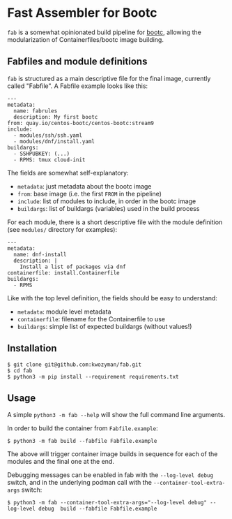 Fast Assembler for Bootc
===

`fab` is a somewhat opinionated build pipeline for [bootc](https://github.com/containers/bootc), allowing the modularization
of Containerfiles/bootc image building.

Fabfiles and module definitions
---

`fab` is structured as a main descriptive file for the final image, currently called "Fabfile". A Fabfile example looks like this:

```
---
metadata:
  name: fabrules
  description: My first bootc
from: quay.io/centos-bootc/centos-bootc:stream9
include:
  - modules/ssh/ssh.yaml
  - modules/dnf/install.yaml
buildargs:
  - SSHPUBKEY: (...)
  - RPMS: tmux cloud-init
```

The fields are somewhat self-explanatory:

  - `metadata`: just metadata about the bootc image
  - `from`: base image (i.e. the first `FROM` in the pipeline)
  - `include`: list of modules to include, in order in the bootc image
  - `buildargs`: list of buildargs (variables) used in the build process

For each module, there is a short descriptive file with the module definition (see `modules/` directory for examples):

```
---
metadata:
  name: dnf-install
  description: |
    Install a list of packages via dnf
containerfile: install.Containerfile
buildargs:
  - RPMS
```

Like with the top level definition, the fields should be easy to understand:

  - `metadata`: module level metadata
  - `containerfile`: filename for the Containerfile to use
  - `buildargs`: simple list of expected buildargs (without values!)

Installation
---

```
$ git clone git@github.com:kwozyman/fab.git
$ cd fab
$ python3 -m pip install --requirement requirements.txt
```

Usage
---

A simple `python3 -m fab --help` will show the full command line arguments.

In order to build the container from `Fabfile.example`:

```
$ python3 -m fab build --fabfile Fabfile.example
```

The above will trigger container image builds in sequence for each of the modules and the final one at the end.


Debugging messages can be enabled in fab with the `--log-level debug` switch, and in the underlying podman call with the `--container-tool-extra-args` switch:

```
$ python3 -m fab --container-tool-extra-args="--log-level debug" --log-level debug  build --fabfile Fabfile.example
```
